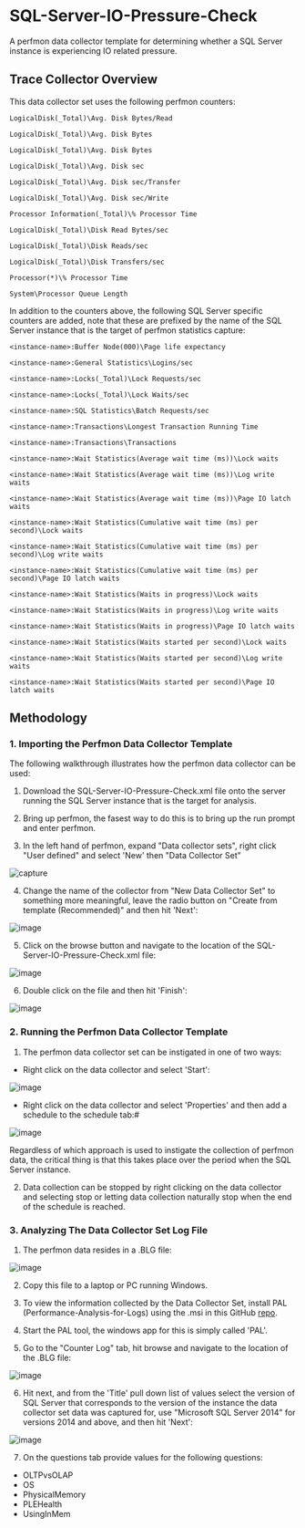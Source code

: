 # SQL-Server-IO-Pressure-Check
A perfmon data collector template for determining whether a SQL Server instance is experiencing IO related pressure. 

## Trace Collector Overview

This data collector set uses the following perfmon counters:

`LogicalDisk(_Total)\Avg. Disk Bytes/Read`

`LogicalDisk(_Total)\Avg. Disk Bytes`

`LogicalDisk(_Total)\Avg. Disk Bytes`

`LogicalDisk(_Total)\Avg. Disk sec`

`LogicalDisk(_Total)\Avg. Disk sec/Transfer`

`LogicalDisk(_Total)\Avg. Disk sec/Write`

`Processor Information(_Total)\% Processor Time`

`LogicalDisk(_Total)\Disk Read Bytes/sec`

`LogicalDisk(_Total)\Disk Reads/sec`

`LogicalDisk(_Total)\Disk Transfers/sec`

`Processor(*)\% Processor Time`

`System\Processor Queue Length`

In addition to the counters above, the following SQL Server specific counters are added, note that these are prefixed by the name of the SQL Server instance that is the target of perfmon statistics capture: 

`<instance-name>:Buffer Node(000)\Page life expectancy`

`<instance-name>:General Statistics\Logins/sec`

`<instance-name>:Locks(_Total)\Lock Requests/sec`

`<instance-name>:Locks(_Total)\Lock Waits/sec`

`<instance-name>:SQL Statistics\Batch Requests/sec`

`<instance-name>:Transactions\Longest Transaction Running Time`

`<instance-name>:Transactions\Transactions`

`<instance-name>:Wait Statistics(Average wait time (ms))\Lock waits`

`<instance-name>:Wait Statistics(Average wait time (ms))\Log write waits`

`<instance-name>:Wait Statistics(Average wait time (ms))\Page IO latch waits`

`<instance-name>:Wait Statistics(Cumulative wait time (ms) per second)\Lock waits`

`<instance-name>:Wait Statistics(Cumulative wait time (ms) per second)\Log write waits`

`<instance-name>:Wait Statistics(Cumulative wait time (ms) per second)\Page IO latch waits`

`<instance-name>:Wait Statistics(Waits in progress)\Lock waits`

`<instance-name>:Wait Statistics(Waits in progress)\Log write waits`

`<instance-name>:Wait Statistics(Waits in progress)\Page IO latch waits`

`<instance-name>:Wait Statistics(Waits started per second)\Lock waits`

`<instance-name>:Wait Statistics(Waits started per second)\Log write waits`

`<instance-name>:Wait Statistics(Waits started per second)\Page IO latch waits`

## Methodology

### 1. Importing the Perfmon Data Collector Template

The following walkthrough illustrates how the perfmon data collector can be used:

1. Download the SQL-Server-IO-Pressure-Check.xml file onto the server running the SQL Server instance that is the target for analysis.

2. Bring up perfmon, the fasest way to do this is to bring up the run prompt and enter perfmon.

3. In the left hand of perfmon, expand "Data collector sets", right click "User defined" and select 'New' then "Data Collector Set"

![capture](https://user-images.githubusercontent.com/15145995/53408754-3d320f00-39b7-11e9-84a5-4d95680e259b.PNG)

4. Change the name of the collector from "New Data Collector Set" to something more meaningful, leave the radio button on "Create from template (Recommended)" and then hit 'Next':

![image](https://user-images.githubusercontent.com/15145995/53409059-ef69d680-39b7-11e9-9dd1-e8e7eb5093a5.png)

5. Click on the browse button and navigate to the location of the SQL-Server-IO-Pressure-Check.xml file:

![image](https://user-images.githubusercontent.com/15145995/53409252-5c7d6c00-39b8-11e9-9140-4ad5984e5238.png)

6. Double click on the file and then hit 'Finish':

![image](https://user-images.githubusercontent.com/15145995/53409334-98b0cc80-39b8-11e9-85d8-56f524e27101.png)

### 2. Running the Perfmon Data Collector Template

1. The perfmon data collector set can be instigated in one of two ways:

- Right click on the data collector and select 'Start':

![image](https://user-images.githubusercontent.com/15145995/53409610-42905900-39b9-11e9-8b18-dd767f93678c.png)

- Right click on the data collector and select 'Properties' and then add a schedule to the schedule tab:#

![image](https://user-images.githubusercontent.com/15145995/53409685-7cf9f600-39b9-11e9-9c94-ff9d21336626.png)

Regardless of which approach is used to instigate the collection of perfmon data, the critical thing is that this takes place over the period when the SQL Server instance.

2. Data collection can be stopped by right clicking on the data collector and selecting stop or letting data collection naturally stop when the end of the schedule is reached.

### 3. Analyzing The Data Collector Set Log File

1. The perfmon data resides in a .BLG file:

![image](https://user-images.githubusercontent.com/15145995/53409954-4e304f80-39ba-11e9-9775-39ebd1cf47b6.png)

2. Copy this file to a laptop or PC running Windows.

3. To view the information collected by the Data Collector Set, install PAL (Performance-Analysis-for-Logs) using the .msi in this GitHub [repo](https://github.com/clinthuffman/PAL).

4. Start the PAL tool, the windows app for this is simply called 'PAL'.

5. Go to the "Counter Log" tab, hit browse and navigate to the location of the .BLG file:

![image](https://user-images.githubusercontent.com/15145995/53410353-7f5d4f80-39bb-11e9-9496-edf9f2b18996.png)

6. Hit next, and from the 'Title' pull down list of values select the version of SQL Server that corresponds to the version of the instance the data collector set data was captured for, use "Microsoft SQL Server 2014" for versions 2014 and above, and then hit 'Next':

![image](https://user-images.githubusercontent.com/15145995/53415212-86d72580-39c8-11e9-9da9-8e167b846b6d.png)

7. On the questions tab provide values for the following questions:

- OLTPvsOLAP
- OS
- PhysicalMemory
- PLEHealth
- UsingInMem









